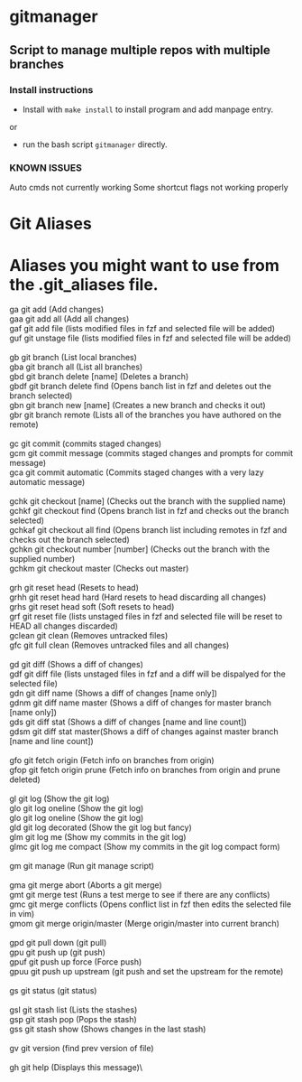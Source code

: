 # gitmanager
## Script to manage multiple repos with multiple branches

### Install instructions
* Install with `make install` to install program and add manpage entry.

or

* run the bash script `gitmanager` directly.



### KNOWN ISSUES
Auto cmds not currently working
Some shortcut flags not working properly


# Git Aliases #
# Aliases you might want to use from the .git_aliases file.
ga        git add (Add changes)\
gaa       git add all (Add all changes)\
gaf       git add file (lists modified files in fzf and selected file will be added)\
guf       git unstage file (lists modified files in fzf and selected file will be added)\
\
gb        git branch (List local branches)\
gba       git branch all (List all branches)\
gbd       git branch delete [name] (Deletes a branch)\
gbdf      git branch delete find (Opens banch list in fzf and deletes out the branch selected)\
gbn       git branch new [name] (Creates a new branch and checks it out)\
gbr       git branch remote (Lists all of the branches you have authored on the remote)\
\
gc        git commit (commits staged changes)\
gcm       git commit message (commits staged changes and prompts for commit message)\
gca       git commit automatic (Commits staged changes with a very lazy automatic message)\
\
gchk      git checkout [name] (Checks out the branch with the supplied name)\
gchkf     git checkout find (Opens branch list in fzf and checks out the branch selected)\
gchkaf    git checkout all find (Opens branch list including remotes in fzf and checks out the branch selected)\
gchkn     git checkout number [number] (Checks out the branch with the supplied number)\
gchkm     git checkout master (Checks out master)\
\
grh       git reset head (Resets to head)\
grhh      git reset head hard (Hard resets to head discarding all changes)\
grhs      git reset head soft (Soft resets to head)\
grf       git reset file (lists unstaged files in fzf and selected file will be reset to HEAD all changes discarded)\
gclean    git clean (Removes untracked files)\
gfc       git full clean (Removes untracked files and all changes)\
\
gd        git diff (Shows a diff of changes)\
gdf       git diff file (lists unstaged files in fzf and a diff will be dispalyed for the selected file)\
gdn       git diff name (Shows a diff of changes [name only])\
gdnm      git diff name master (Shows a diff of changes for master  branch [name only])\
gds       git diff stat (Shows a diff of changes [name and line count])\
gdsm      git diff stat master(Shows a diff of changes against master branch [name and line count])\
\
gfo       git fetch origin (Fetch info on branches from origin)\
gfop      git fetch origin prune (Fetch info on branches from origin and prune deleted)\
\
gl        git log (Show the git log)\
glo       git log oneline (Show the git log)\
glo       git log oneline (Show the git log)\
gld       git log decorated (Show the git log but fancy)\
glm       git log me (Show my commits in the git log)\
glmc      git log me compact (Show my commits in the git log compact form)\
\
gm        git manage (Run git manage script)\
\
gma       git merge abort (Aborts a git merge)\
gmt       git merge test (Runs a test merge to see if there are any conflicts)\
gmc       git merge conflicts (Opens conflict list in fzf then edits the selected file in vim)\
gmom      git merge origin/master (Merge origin/master into current branch)\
\
gpd       git pull down (git pull)\
gpu       git push up (git push)\
gpuf      git push up force (Force push)\
gpuu      git push up upstream (git push and set the upstream for the remote)\
\
gs        git status (git status)\
\
gsl       git stash list (Lists the stashes)\
gsp       git stash pop (Pops the stash)\
gss       git stash show (Shows changes in the last stash)\
\
gv        git version (find prev version of file)\
\
gh        git help (Displays this message)\
